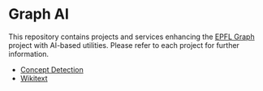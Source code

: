 # Graph AI

This repository contains projects and services enhancing the [EPFL Graph](https://www.epfl.ch/education/educational-initiatives/cede/campusanalytics/epfl-graph/) project with AI-based utilities. Please refer to each project for further information.

* [Concept Detection](concept-detection)
* [Wikitext](wikitext)
